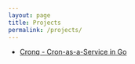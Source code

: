```yaml
---
layout: page
title: Projects
permalink: /projects/
---
```



- [Cronq - Cron-as-a-Service in Go](./projects/cronq.md)